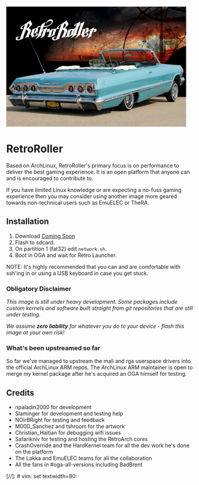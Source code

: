 ![alt text](logo.png "RetroRoller")

# RetroRoller

Based on ArchLinux, RetroRoller's primary focus is on performance to deliver the
best gaming experience. It is an open platform that anyone can and is encouraged
to contribute to.

If you have limited Linux knowledge or are expecting a no-fuss gaming experience
then you may consider using another image more geared towards non-technical
users such as EmuELEC or TheRA.


## Installation

1. Download [Coming Soon](http://localhost)
2. Flash to sdcard.
3. On partition 1 (fat32) edit `network.sh`.
4. Boot in OGA and wait for Retro Launcher.

NOTE: It's highly recommended that you can and are comfortable with ssh'ing in
or using a USB keyboard in case you get stuck.


### Obligatory Disclaimer

<i>This image is still under heavy development. Some packages include
custom kernels and software built straight from git repositories that
are still under testing. 

We assume <b>zero liability</b> for whatever you do to your device - 
flash this image at your own risk!</i>


### What's been upstreamed so far

So far we've managed to upstream the mali and rga userspace drivers into the
official ArchLinux ARM repos. The ArchLinux ARM maintainer is open to merge 
my kernel package after he's acquired an OGA himself for testing.

## Credits

- npaladin2000 for development
- Slaminger for development and testing help
- NOirBRight for testing and feedback
- M00D\_Sanchez and tshroom for the artwork
- Christian\_Haitian for debugging wifi issues
- Safarikniv for testing and hosting the RetroArch cores
- CrashOverride and the HardKernel team for all the dev work he's done on the platform
- The Lakka and EmuELEC teams for all the collaboration
- All the fans in #oga-all-versions including BadBrent

[//]: # vim: set textwidth=80:
